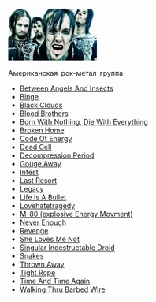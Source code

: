 ![](papa_roach.jpg)

Американская рок-метал группа.

* [Between Angels And Insects](Between%20Angels%20And%20Insects)
* [Binge](Binge)
* [Black Clouds](Black%20Clouds)
* [Blood Brothers](Blood%20Brothers)
* [Born With Nothing, Die With Everything](Born%20With%20Nothing,%20Die%20With%20Everything)
* [Broken Home](Broken%20Home)
* [Code Of Energy](Code%20Of%20Energy)
* [Dead Cell](Dead%20Cell)
* [Decompression Period](Decompression%20Period)
* [Gouge Away](Gouge%20Away)
* [Infest](Infest)
* [Last Resort](Last%20Resort)
* [Legacy](Legacy)
* [Life Is A Bullet](Life%20Is%20A%20Bullet)
* [Lovehatetragedy](Lovehatetragedy)
* [M-80 (explosive Energy Movment)](M-80%20(explosive%20Energy%20Movment))
* [Never Enough](Never%20Enough)
* [Revenge](Revenge)
* [She Loves Me Not](She%20Loves%20Me%20Not)
* [Singular Indestructable Droid](Singular%20Indestructable%20Droid)
* [Snakes](Snakes)
* [Thrown Away](Thrown%20Away)
* [Tight Rope](Tight%20Rope)
* [Time And Time Again](Time%20And%20Time%20Again)
* [Walking Thru Barbed Wire](Walking%20Thru%20Barbed%20Wire)